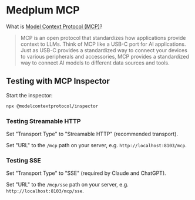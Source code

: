 # Medplum MCP

What is [Model Context Protocol (MCP)](https://modelcontextprotocol.org/)?

> MCP is an open protocol that standardizes how applications provide context to LLMs. Think of MCP like a USB-C port for AI applications. Just as USB-C provides a standardized way to connect your devices to various peripherals and accessories, MCP provides a standardized way to connect AI models to different data sources and tools.

## Testing with MCP Inspector

Start the inspector:

```bash
npx @modelcontextprotocol/inspector
```

### Testing Streamable HTTP

Set "Transport Type" to "Streamable HTTP" (recommended transport).

Set "URL" to the `/mcp` path on your server, e.g. `http://localhost:8103/mcp`.

### Testing SSE

Set "Transport Type" to "SSE" (required by Claude and ChatGPT).

Set "URL" to the `/mcp/sse` path on your server, e.g. `http://localhost:8103/mcp/sse`.
